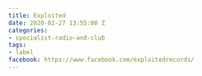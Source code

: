 ```yaml
---
title: Exploited
date: 2020-02-27 13:55:00 Z
categories:
- specialist-radio-and-club
tags:
- label
facebook: https://www.facebook.com/exploitedrecords/
---
```


